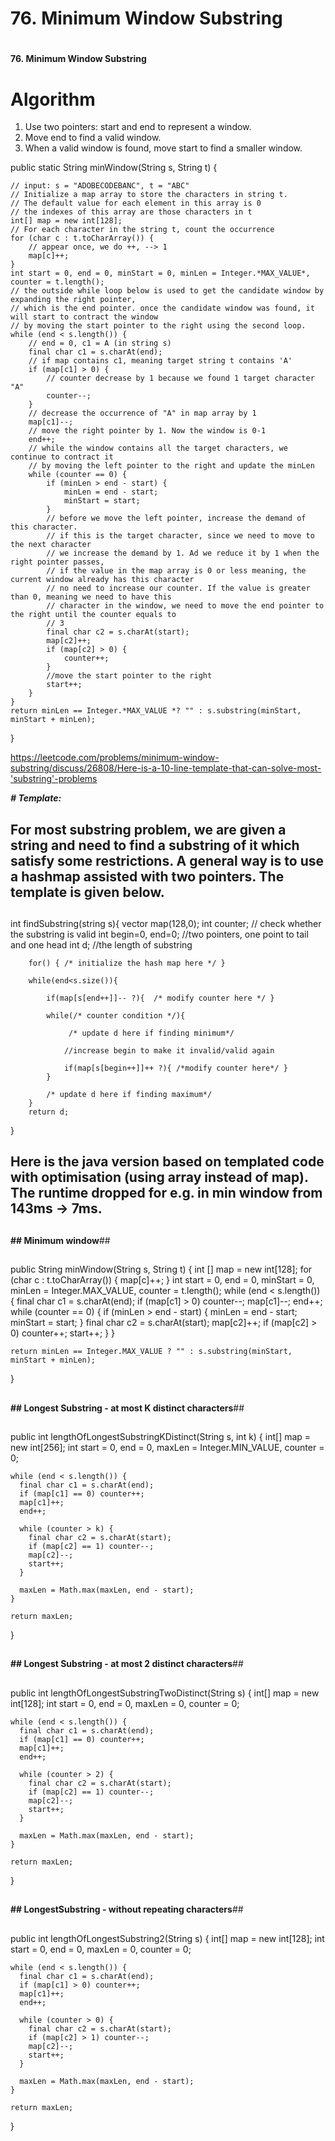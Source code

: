 # 76. Minimum Window Substring

# 

**76. Minimum Window Substring**
# 

# Algorithm

1. Use two pointers: start and end to represent a window.
2. Move end to find a valid window.
3. When a valid window is found, move start to find a smaller window.

public static String minWindow(String s, String t) {

    // input: s = "ADOBECODEBANC", t = "ABC"
    // Initialize a map array to store the characters in string t.
    // The default value for each element in this array is 0
    // the indexes of this array are those characters in t
    int[] map = new int[128];
    // For each character in the string t, count the occurrence
    for (char c : t.toCharArray()) {
        // appear once, we do ++, --> 1
        map[c]++;
    }
    int start = 0, end = 0, minStart = 0, minLen = Integer.*MAX_VALUE*, counter = t.length();
    // the outside while loop below is used to get the candidate window by expanding the right pointer,
    // which is the end pointer. once the candidate window was found, it will start to contract the window
    // by moving the start pointer to the right using the second loop.
    while (end < s.length()) {
        // end = 0, c1 = A (in string s)
        final char c1 = s.charAt(end);
        // if map contains c1, meaning target string t contains 'A'
        if (map[c1] > 0) {
            // counter decrease by 1 because we found 1 target character "A"
            counter--;
        }
        // decrease the occurrence of "A" in map array by 1
        map[c1]--;
        // move the right pointer by 1. Now the window is 0-1
        end++;
        // while the window contains all the target characters, we continue to contract it
        // by moving the left pointer to the right and update the minLen
        while (counter == 0) {
            if (minLen > end - start) {
                minLen = end - start;
                minStart = start;
            }
            // before we move the left pointer, increase the demand of this character. 
            // if this is the target character, since we need to move to the next character
            // we increase the demand by 1. Ad we reduce it by 1 when the right pointer passes, 
            // if the value in the map array is 0 or less meaning, the current window already has this character
            // no need to increase our counter. If the value is greater than 0, meaning we need to have this 
            // character in the window, we need to move the end pointer to the right until the counter equals to 
            // 3
            final char c2 = s.charAt(start);
            map[c2]++;
            if (map[c2] > 0) {
                counter++;
            }
            //move the start pointer to the right
            start++;
        }
    }
    return minLen == Integer.*MAX_VALUE *? "" : s.substring(minStart, minStart + minLen);
}

https://leetcode.com/problems/minimum-window-substring/discuss/26808/Here-is-a-10-line-template-that-can-solve-most-'substring'-problems 

**_# Template:_**
## For most substring problem, we are given a string and need to find a substring of it which satisfy some restrictions. A general way is to use a hashmap assisted with two pointers. The template is given below.
## 

int findSubstring(string s){
        vector<int> map(128,0);
        int counter; // check whether the substring is valid
        int begin=0, end=0; //two pointers, one point to tail and one  head
        int d; //the length of substring

        for() { /* initialize the hash map here */ }

        while(end<s.size()){

            if(map[s[end++]]-- ?){  /* modify counter here */ }

            while(/* counter condition */){ 
                 
                 /* update d here if finding minimum*/

                //increase begin to make it invalid/valid again
                
                if(map[s[begin++]]++ ?){ /*modify counter here*/ }
            }  

            /* update d here if finding maximum*/
        }
        return d;
  }

## Here is the java version based on templated code with optimisation (using array instead of map). The runtime dropped for e.g. in min window from 143ms -> 7ms.
## 

**## Minimum window**## 

## 

  public String minWindow(String s, String t) {
    int [] map = new int[128];
    for (char c : t.toCharArray()) {
      map[c]++;
    }
    int start = 0, end = 0, minStart = 0, minLen = Integer.MAX_VALUE, counter = t.length();
    while (end < s.length()) {
      final char c1 = s.charAt(end);
      if (map[c1] > 0) counter--;
      map[c1]--;
      end++;
      while (counter == 0) {
        if (minLen > end - start) {
          minLen = end - start;
          minStart = start;
        }
        final char c2 = s.charAt(start);
        map[c2]++;
        if (map[c2] > 0) counter++;
        start++;
      }
    }

    return minLen == Integer.MAX_VALUE ? "" : s.substring(minStart, minStart + minLen);
  }
## 

**## Longest Substring - at most K distinct characters**## 

## 

  public int lengthOfLongestSubstringKDistinct(String s, int k) {
    int[] map = new int[256];
    int start = 0, end = 0, maxLen = Integer.MIN_VALUE, counter = 0;

    while (end < s.length()) {
      final char c1 = s.charAt(end);
      if (map[c1] == 0) counter++;
      map[c1]++;
      end++;

      while (counter > k) {
        final char c2 = s.charAt(start);
        if (map[c2] == 1) counter--;
        map[c2]--;
        start++;
      }

      maxLen = Math.max(maxLen, end - start);
    }

    return maxLen;
  }
## 

**## Longest Substring - at most 2 distinct characters**## 

## 

public int lengthOfLongestSubstringTwoDistinct(String s) {
    int[] map = new int[128];
    int start = 0, end = 0, maxLen = 0, counter = 0;

    while (end < s.length()) {
      final char c1 = s.charAt(end);
      if (map[c1] == 0) counter++;
      map[c1]++;
      end++;

      while (counter > 2) {
        final char c2 = s.charAt(start);
        if (map[c2] == 1) counter--;
        map[c2]--;
        start++;
      }

      maxLen = Math.max(maxLen, end - start);
    }

    return maxLen;
  }
## 

**## LongestSubstring - without repeating characters**## 

## 

  public int lengthOfLongestSubstring2(String s) {
    int[] map = new int[128];
    int start = 0, end = 0, maxLen = 0, counter = 0;

    while (end < s.length()) {
      final char c1 = s.charAt(end);
      if (map[c1] > 0) counter++;
      map[c1]++;
      end++;

      while (counter > 0) {
        final char c2 = s.charAt(start);
        if (map[c2] > 1) counter--;
        map[c2]--;
        start++;
      }

      maxLen = Math.max(maxLen, end - start);
    }

    return maxLen;
  }

